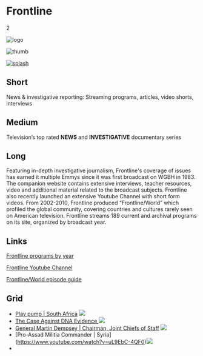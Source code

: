# Frontline

2

![logo](https://s3.amazonaws.com/wgbhstocksales.org/content/collections/frontline/frontline-logo.png)

![thumb](https://s3.amazonaws.com/wgbhstocksales.org/content/collections/frontline/frontline-thumb_348x196.png)

[![splash](https://s3.amazonaws.com/wgbhstocksales.org/content/collections/frontline/frontline_collection_main_770x433.png)](http://www.pbs.org/wgbh/pages/frontline/)

## Short

News & investigative reporting:
Streaming programs, articles, video shorts, interviews

## Medium

Television’s top rated **NEWS** and **INVESTIGATIVE** documentary series

## Long
Featuring in-depth investigative journalism, Frontline's coverage of issues has earned it multiple 
Emmys since it was first broadcast on WGBH in 1983.  The companion website
contains extensive interviews, teacher resources, video and additional material
related to the broadcast subjects.  Frontline also recently launched an extensive 
Youtube Channel with short form videos. From 2002-2010, Frontline produced
“Frontline/World” which profiled the global community, covering countries and cultures rarely 
seen on American television.  Frontline streams 189 current and archival 
programs on its site, organized by broadcast year. 

## Links

[Frontline programs by year](http://www.pbs.org/wgbh/pages/frontline/programs/)

[Frontline Youtube Channel](https://www.youtube.com/user/PBSfrontline)

[Frontline/World episode guide](http://www.pbs.org/frontlineworld/about/episodeguide.html)

## Grid

- [Play pump | South Africa](http://www.pbs.org/frontlineworld/rough/2005/10/south_africa_th.html) ![](https://s3.amazonaws.com/wgbhstocksales.org/content/collections/frontline/Troubled+water_348x196.png)
- [The Case Against DNA Evidence ](https://www.youtube.com/watch?v=fXsn5VoKokg) ![](https://s3.amazonaws.com/wgbhstocksales.org/content/collections/frontline/The+case+against+DNA+evidence_348x196.png)
- [General Martin Dempsey | Chairman, Joint Chiefs of Staff](http://www.pbs.org/wgbh/pages/frontline/foreign-affairs-defense/obama-at-war/watch-pentagon-had-no-plan-for-when-isis-took-mosul-dempsey-says/) ![](https://s3.amazonaws.com/wgbhstocksales.org/content/collections/frontline/Obama+%26+Syria-Demsey+Joint+Chiefs+of+Staff_348x196.png)
- [Pro-Assad Militia Commander | Syria]
(https://www.youtube.com/watch?v=uL9EbC-4QF0)![](https://s3.amazonaws.com/wgbhstocksales.org/content/collections/frontline/Inside+Assad%27s+Syria_348x196.png)
- 
